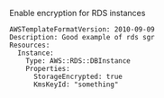 
Enable encryption for RDS instances

```yaml---
AWSTemplateFormatVersion: 2010-09-09
Description: Good example of rds sgr
Resources:
  Instance:
    Type: AWS::RDS::DBInstance
    Properties:
      StorageEncrypted: true
      KmsKeyId: "something"


```


